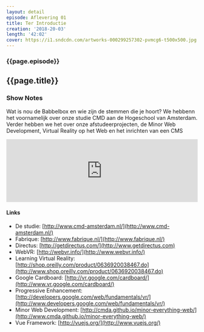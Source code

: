 ```yaml
---
layout: detail
episode: Aflevering 01
title: Ter Introductie
creation: '2018-20-03'
length: '42:02'
cover: https://i1.sndcdn.com/artworks-000299257302-pvmcg6-t500x500.jpg
---
```



### {{page.episode}}

## {{page.title}}

### Show Notes
Wat is nou de Babbelbox en wie zijn de stemmen die je hoort? We hebbenn het voornamelijk over onze studie CMD aan de Hogeschool van Amsterdam. Verder hebben we het over onze afstudeerprojecten, de Minor Web Development, Virtual Reality op het Web en het inrichten van een CMS

<iframe width="100%" height="166" scrolling="no" frameborder="no" allow="autoplay" src="https://w.soundcloud.com/player/?url=https%3A//api.soundcloud.com/tracks/396431832&color=%235f5cb5&auto_play=false&hide_related=false&show_comments=true&show_user=true&show_reposts=false&show_teaser=true"></iframe>

#### Links
* De studie: [http://www.cmd-amsterdam.nl/](http://www.cmd-amsterdam.nl/)
* Fabrique: [http://www.fabrique.nl/](http://www.fabrique.nl/)
* Directus: [http://getdirectus.com/](http://www.getdirectus.com)
* WebVR: [http://webvr.info/](http://www.webvr.info/)
* Learning Virtual Reality: [http://shop.oreilly.com/product/0636920038467.do](http://www.shop.oreilly.com/product/0636920038467.do)
* Google Cardboard: [http://vr.google.com/cardboard/](http://www.vr.google.com/cardboard/)
* Progressive Enhancement: [http://developers.google.com/web/fundamentals/vr/](http://www.developers.google.com/web/fundamentals/vr/)
* Minor Web Development: [http://cmda.github.io/minor-everything-web/](http://www.cmda.github.io/minor-everything-web/)
* Vue Framework: [http://vuejs.org/](http://www.vuejs.org/)

